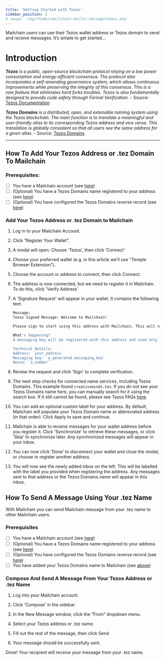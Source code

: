 ```yaml
---
title: 'Getting Started with Tezos'
sidebar_position: 2
# image: 'img/thumbs/mailchain-mailto-messagetodaos.png'
---
```


Mailchain users can use their Tezos wallet address or Tezos domain to send and receive messages. It’s simple to get started…

# Introduction

_**Tezos** is a public, open-source blockchain protocol relying on a low power consumption and energy-efficient consensus.
The protocol also incorporates a self-amending governance system, which allows continuous improvements while preserving the integrity of this consensus. This is a rare feature that eliminates hard forks troubles.
Tezos is also fundamentally designed to provide code safety through Formal Verification. -_ Source: [Tezos Documentation](https://opentezos.com/tezos-basics)

_**Tezos Domains** is a distributed, open, and extensible naming system using the Tezos blockchain.
The main function is to translate a meaningful and user-friendly alias to its corresponding Tezos address and vice versa. This translation is globally consistent so that all users see the same address for a given alias. -_ Source: [Tezos Domains](https://tezos.domains/en/about/faq)

---

## How To Add Your Tezos Address or .tez Domain To Mailchain

### Prerequisites:

-   [ ] You have a Mailchain account (see [here](/user/guides/getting-started/create-a-mailchain-account))
-   [ ] (Optional) You have a Tezos Domains name registered to your address (see [here](/user/guides/wallets-and-identities/tezos/tezos-faqs#how-do-i-register-a-tezos-domain))
-   [ ] (Optional) You have configured the Tezos Domains reverse record (see [here](/user/guides/wallets-and-identities/tezos/tezos-faqs#how-do-i-set-a-tezos-domains-reverse-record))

### Add Your Tezos Address or .tez Domain to Mailchain

1. Log in to your Mailchain Account.

1. Click “Register Your Wallet”.

1. A modal will open. Choose 'Tezos', then click 'Connect'

1. Choose your preferred wallet (e.g. in this article we'll use "Temple Browser Extension").

1. Choose the account or address to connect, then click Connect.

1. The address is now connected, but we need to register it in Mailchain. To do this, click 'Verify Address'

1. A 'Signature Request' will appear in your wallet. It contains the following text:

    ```bash
    Message:
    Tezos Signed Message: Welcome to Mailchain!

    Please sign to start using this address with Mailchain. This will not trigger a blockchain transaction or cost any gas fees.

    What's happening?
    A messaging key will be registered with this address and used only for messaging. It will replace any existing registered messaging keys.

    Technical Details:
    Address: `your_address`
    Messaging key: `a_generated_messaging_key`
    Nonce: `a_number`
    ```

1. Review the request and click 'Sign' to complete verification.

1. The next step checks for connected name services, including Tezos Domains. This example found `creativeminds.tez`. If you do not see your Tezos Domains name here, you can manually search for it using the search box. If it still cannot be found, please see Tezos FAQs [here](/user/guides/wallets-and-identities/tezos/tezos-faqs/#my-tezos-name-was-not-found-what-should-i-check).

1. You can add an optional custom label for your address. By default, Mailchain will populate your Tezos Domain name or abbreviated address (in that order). Click Apply to save and continue.

1. Mailchain is able to receive messages for your wallet address before you register it. Click 'Synchronize' to retrieve these messages, or click 'Skip' to synchronize later. Any synchronized messages will appear in your inbox.

1. You can now click 'Done' to disconnect your wallet and close the modal, or choose to register another address.

1. You will now see the newly added inbox on the left. This will be labelled with the label you provided when registering the address. Any messages sent to that address or the Tezos Domains name will appear in this inbox.

## How To Send A Message Using Your .tez Name

With Mailchain you can send Mailchain message from your .tez name to other Mailchain users.

### Prerequisites

-   [ ] You have a Mailchain account (see [here](/user/guides/getting-started/create-a-mailchain-account))
-   [ ] (Optional) You have a Tezos Domains name registered to your address (see [here](/user/guides/wallets-and-identities/tezos/tezos-faqs/#how-do-i-register-a-tezos-domain))
-   [ ] (Optional) You have configured the Tezos Domains reverse record (see [here](/user/guides/wallets-and-identities/tezos/tezos-faqs/#how-do-i-set-a-tezos-domains-reverse-record))
-   [ ] You have added your Tezos Domains name to Mailchain (see [above](/user/guides/wallets-and-identities/tezos/tezos-getting-started/#how-to-add-your-tezos-address-or-tez-domain-to-mailchain))

### Compose And Send A Message From Your Tezos Address or .tez Name

1. Log into your Mailchain account.

1. Click 'Compose' in the sidebar.

1. In the New Message window, click the “From” dropdown menu.

1. Select your Tezos address or .tez name.

1. Fill out the rest of the message, then click Send

1. Your message should be successfully sent.

Done! Your recipient will receive your message from your .tez name.
